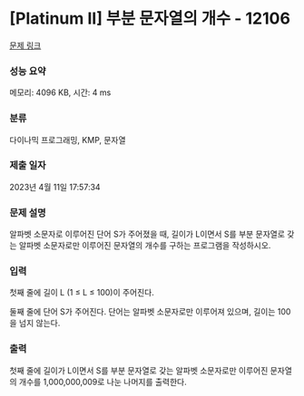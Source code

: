 # [Platinum II] 부분 문자열의 개수 - 12106 

[문제 링크](https://www.acmicpc.net/problem/12106) 

### 성능 요약

메모리: 4096 KB, 시간: 4 ms

### 분류

다이나믹 프로그래밍, KMP, 문자열

### 제출 일자

2023년 4월 11일 17:57:34

### 문제 설명

<p>알파벳 소문자로 이루어진 단어 S가 주어졌을 때, 길이가 L이면서 S를 부분 문자열로 갖는 알파벳 소문자로만 이루어진 문자열의 개수를 구하는 프로그램을 작성하시오.</p>

### 입력 

 <p>첫째 줄에 길이 L (1 ≤ L ≤ 100)이 주어진다.</p>

<p>둘째 줄에 단어 S가 주어진다. 단어는 알파벳 소문자로만 이루어져 있으며, 길이는 100을 넘지 않는다.</p>

### 출력 

 <p>첫째 줄에 길이가 L이면서 S를 부분 문자열로 갖는 알파벳 소문자로만 이루어진 문자열의 개수를 1,000,000,009로 나눈 나머지를 출력한다.</p>

